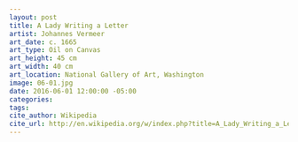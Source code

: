 ```yaml
---
layout: post
title: A Lady Writing a Letter
artist: Johannes Vermeer
art_date: c. 1665
art_type: Oil on Canvas
art_height: 45 cm
art_width: 40 cm
art_location: National Gallery of Art, Washington
image: 06-01.jpg
date: 2016-06-01 12:00:00 -05:00
categories:
tags:
cite_author: Wikipedia
cite_url: http://en.wikipedia.org/w/index.php?title=A_Lady_Writing_a_Letter&oldid=590110885
---
```

